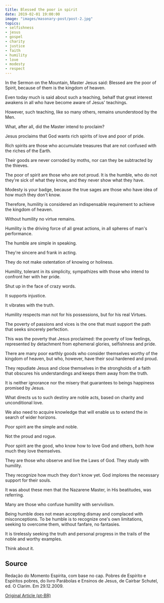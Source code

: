 ```yaml
---
title: Blessed the poor in spirit
date: 2019-02-01 19:00:00
image: "images/masonary-post/post-2.jpg"
topics: 
- selfishness
- jesus
- gospel
- charity
- justice
- faith
- humility
- love
- modesty
- respect
---
```


In the Sermon on the Mountain, Master Jesus said: Blessed are the poor of
Spirit, because of them is the kingdom of heaven.

Even today much is said about such a teaching, behalf that great interest
awakens in all who have become aware of Jesus' teachings.

However, such teaching, like so many others, remains ununderstood by the
Men.

What, after all, did the Master intend to proclaim?

Jesus proclaims that God wants rich spirits of love and poor of pride.

Rich spirits are those who accumulate treasures that are not confused
with the riches of the Earth.

Their goods are never corroded by moths, nor can they be subtracted
by the thieves.

The poor of spirit are those who are not proud. It is the humble, who do not
they're sick of what they know, and they never show what they have.

Modesty is your badge, because the true sages are those who have
idea of how much they don't know.

Therefore, humility is considered an indispensable requirement to achieve the
kingdom of heaven.

Without humility no virtue remains.

Humility is the driving force of all great actions, in all spheres of
man's performance.

The humble are simple in speaking.

They're sincere and frank in acting.

They do not make ostentation of knowing or holiness.

Humility, tolerant in its simplicity, sympathizes with those who intend to
confront her with her pride.

Shut up in the face of crazy words.

It supports injustice.

It vibrates with the truth.

Humility respects man not for his possessions, but for his real
Virtues.

The poverty of passions and vices is the one that must support the path that seeks
sincerely perfection.

This was the poverty that Jesus proclaimed: the poverty of low feelings,
represented by detachment from ephemeral glories, selfishness and pride.

There are many poor earthly goods who consider themselves worthy of the kingdom of heaven, but
who, however, have their soul hardened and proud.

They repudiate Jesus and close themselves in the strongholds of a faith that obscures his
understandings and keeps them away from the truth.

It is neither ignorance nor the misery that guarantees to beings happiness
promised by Jesus.

What directs us to such destiny are noble acts, based on charity
and unconditional love.

We also need to acquire knowledge that will enable us to extend the
in search of wider horizons.

Poor spirit are the simple and noble.

Not the proud and rogue.

Poor spirit are the good, who know how to love God and others, both
how much they love themselves.

They are those who observe and live the Laws of God. They study with humility.

They recognize how much they don't know yet. God implores the necessary support for
their souls.

It was about these men that the Nazarene Master, in His beatitudes,
was referring.

Many are those who confuse humility with servivilism.

Being humble does not mean accepting dismay and complaced with misconceptions.
To be humble is to recognize one's own limitations, seeking to overcome them, without
fanfare, no fantasies.

It is tirelessly seeking the truth and personal progress in the trails of the
noble and worthy examples.

Think about it.



## Source
Redação do Momento Espírita, com base no cap. Pobres de Espírito e Espíritos
pobres, do livro Parábolas e Ensinos de Jesus, de Cairbar Schutel, ed. O
Clarim.
Em 29.12.2009.



[Original Article (pt-BR)](http://momento.com.br/pt/ler_texto.php?id=1237)
